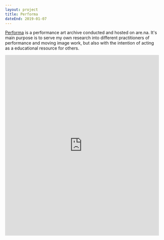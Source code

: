 ```yaml
---
layout: project
title: Performa
dateEnd: 2019-01-07
---
```


[Performa](https://are.na/tom-y/performa) is a performance art archive conducted and hosted on are.na. It's main purpose is to serve my own research into different practitioners of performance and moving image work, but also with the intention of acting as a educational resource for others.

<iframe style="border:none;" width="100%" height="590" src="https://www.are.na/tom-y/performa/embed" title="Tom Hackshaw’s Are.na channel “Performa”"></iframe>
